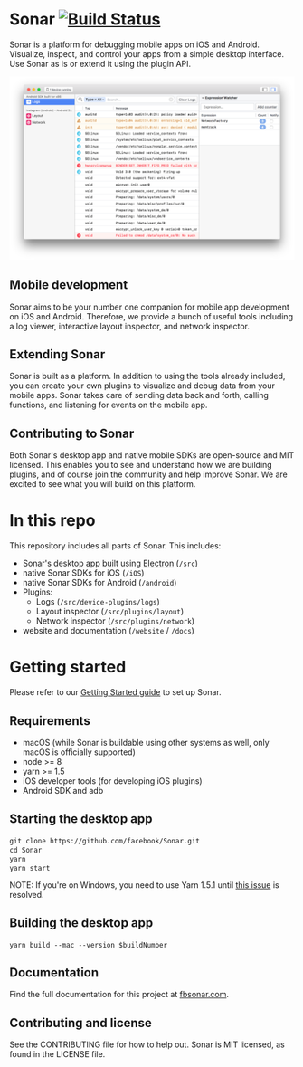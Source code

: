 # Sonar [![Build Status](https://travis-ci.org/facebook/Sonar.svg?branch=master)](https://travis-ci.org/facebook/Sonar)

Sonar is a platform for debugging mobile apps on iOS and Android. Visualize, inspect, and control your apps from a simple desktop interface. Use Sonar as is or extend it using the plugin API.

![Sonar](/website/static/img/splash@2x.png)

## Mobile development

Sonar aims to be your number one companion for mobile app development on iOS and Android. Therefore, we provide a bunch of useful tools including a log viewer, interactive layout inspector, and network inspector.

## Extending Sonar

Sonar is built as a platform. In addition to using the tools already included, you can create your own plugins to visualize and debug data from your mobile apps. Sonar takes care of sending data back and forth, calling functions, and listening for events on the mobile app.

## Contributing to Sonar

Both Sonar's desktop app and native mobile SDKs are open-source and MIT licensed. This enables you to see and understand how we are building plugins, and of course join the community and help improve Sonar. We are excited to see what you will build on this platform.

# In this repo

This repository includes all parts of Sonar. This includes:

* Sonar's desktop app built using [Electron](https://electronjs.org) (`/src`)
* native Sonar SDKs for iOS (`/iOS`)
* native Sonar SDKs for Android (`/android`)
* Plugins:
  * Logs (`/src/device-plugins/logs`)
  * Layout inspector (`/src/plugins/layout`)
  * Network inspector (`/src/plugins/network`)
* website and documentation (`/website` / `/docs`)

# Getting started

Please refer to our [Getting Started guide](https://fbsonar.com/docs/getting-started.html) to set up Sonar.

## Requirements

* macOS (while Sonar is buildable using other systems as well, only macOS is officially supported)
* node >= 8
* yarn >= 1.5
* iOS developer tools (for developing iOS plugins)
* Android SDK and adb

## Starting the desktop app

```
git clone https://github.com/facebook/Sonar.git
cd Sonar
yarn
yarn start
```

NOTE: If you're on Windows, you need to use Yarn 1.5.1 until [this issue](https://github.com/yarnpkg/yarn/issues/6048) is resolved.

## Building the desktop app

```
yarn build --mac --version $buildNumber
```

## Documentation

Find the full documentation for this project at [fbsonar.com](https://fbsonar.com/docs).

## Contributing and license

See the CONTRIBUTING file for how to help out.
Sonar is MIT licensed, as found in the LICENSE file.

